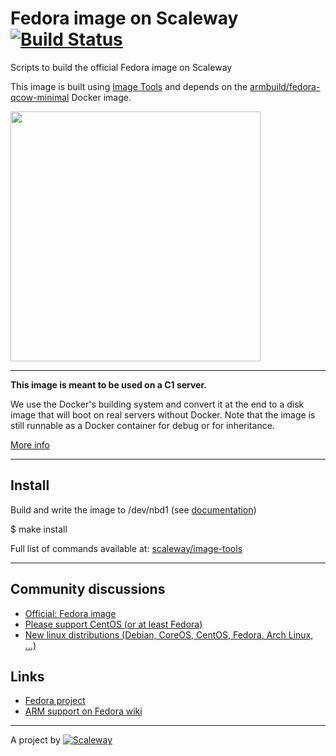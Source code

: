 Fedora image on Scaleway [![Build Status](https://travis-ci.org/scaleway/image-fedora.svg?branch=master)](https://travis-ci.org/scaleway/image-fedora)
====================================

Scripts to build the official Fedora image on Scaleway

This image is built using [Image Tools](https://github.com/scaleway/image-tools) and depends on the [armbuild/fedora-qcow-minimal](https://registry.hub.docker.com/u/armbuild/fedora-qcow-minimal/) Docker image.

<img src="http://upload.wikimedia.org/wikipedia/commons/4/44/Logo_Fedora_full.svg" width="400px" />

---

**This image is meant to be used on a C1 server.**

We use the Docker's building system and convert it at the end to a disk image that will boot on real servers without Docker. Note that the image is still runnable as a Docker container for debug or for inheritance.

[More info](https://github.com/scaleway/image-tools#docker-based-builder)

---

Install
-------

Build and write the image to /dev/nbd1 (see [documentation](https://www.scaleway.com/docs/create_an_image_with_docker))

$ make install

Full list of commands available at: [scaleway/image-tools](https://github.com/scaleway/image-tools/#commands)

---

Community discussions
---------------------

- [Official: Fedora image](https://community.cloud.online.net/t/official-fedora-image/545)
- [Please support CentOS (or at least Fedora)](https://community.cloud.online.net/t/need-feedback-please-support-centos-or-at-least-fedora/196)
- [New linux distributions (Debian, CoreOS, CentOS, Fedora, Arch Linux, ...)](https://community.cloud.online.net/t/official-new-linux-distributions-debian-coreos-centos-fedora-arch-linux/229)

Links
-----

- [Fedora project](https://fedoraproject.org)
- [ARM support on Fedora wiki](https://fedoraproject.org/wiki/Architectures/ARM)

---

A project by [![Scaleway](https://avatars1.githubusercontent.com/u/5185491?v=3&s=42)](https://www.scaleway.com/)
